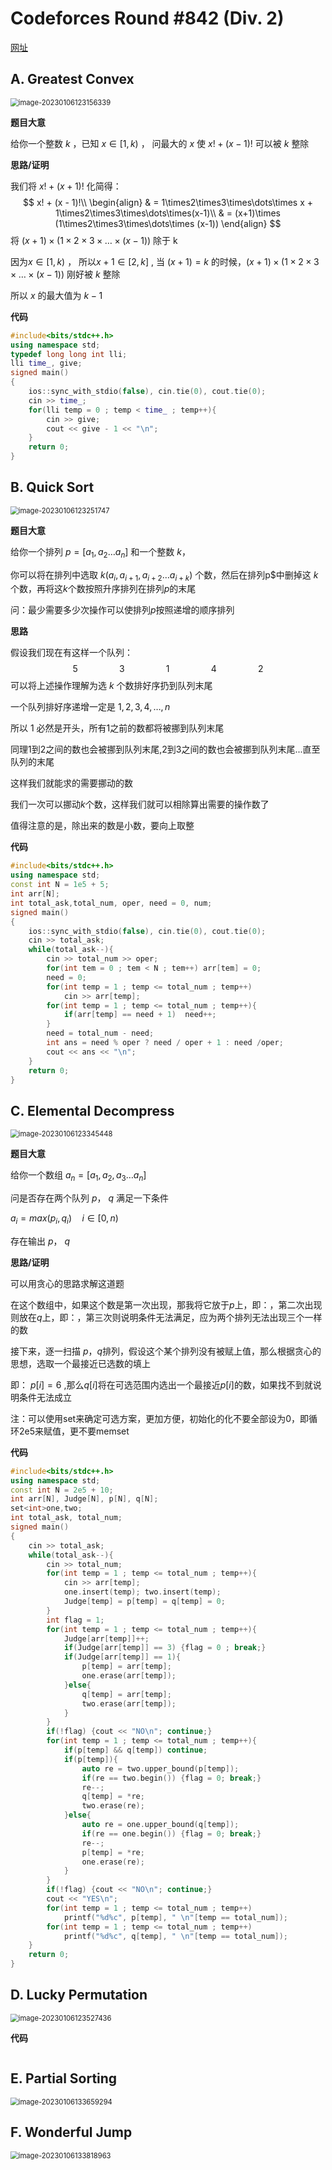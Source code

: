 # Codeforces Round #842 (Div. 2)

[网址](https://codeforces.com/contest/1768)

## A. Greatest Convex

<img src="https://gitee.com/qq3109778990/remem_pic/raw/master/img/image-20230106123156339.png" alt="image-20230106123156339" style="zoom:80%;" />

**题目大意**

给你一个整数 $k$ ，已知 $x \in [1,k)$ ， 问最大的 $x$ 使 $x! + (x - 1)!$ 可以被 $k$ 整除



**思路/证明**

我们将 $x! + (x + 1)!$ 化简得：
$$
x! + (x - 1)!\\
\begin{align}
	& = 1\times2\times3\times\dots\times x + 1\times2\times3\times\dots\times(x-1)\\
	& = (x+1)\times (1\times2\times3\times\dots\times (x-1))
\end{align}
$$
将 $(x+1)\times (1\times2\times3\times\dots\times (x-1))$ 除于 k

因为$x \in [1,k)$ ， 所以$x+1 \in [2,k]$ , 当 $(x+1) = k$ 的时候，$(x+1)\times (1\times2\times3\times\dots\times (x-1))$ 刚好被 $k$ 整除

所以 $x$ 的最大值为 $k-1$

**代码**

```c++
#include<bits/stdc++.h>
using namespace std;
typedef long long int lli;
lli time_, give;
signed main()
{
    ios::sync_with_stdio(false), cin.tie(0), cout.tie(0);
    cin >> time_;
    for(lli temp = 0 ; temp < time_ ; temp++){
        cin >> give;
        cout << give - 1 << "\n";
    }
    return 0;
}
```



## B. Quick Sort

<img src="https://gitee.com/qq3109778990/remem_pic/raw/master/img/image-20230106123251747.png" alt="image-20230106123251747" style="zoom:80%;" />

**题目大意**

给你一个排列 $p = [a_1, a_2 \dots a_n]$ 和一个整数 $k$，

你可以将在排列中选取 $k(a_i,a_{i+1},a_{i+2}\dots a_{i+k})$ 个数，然后在排列p$中删掉这 $k$个数，再将这$k$个数按照升序排列在排列$p$的末尾

问：最少需要多少次操作可以使排列$p$按照递增的顺序排列



**思路**

假设我们现在有这样一个队列：
$$
5\quad\quad\quad\quad3\quad\quad\quad\quad1\quad\quad\quad\quad4\quad\quad\quad\quad2
$$
可以将上述操作理解为选 $k$ 个数排好序扔到队列末尾

一个队列排好序递增一定是 $1,2,3,4,\dots ,n$

所以 $1$ 必然是开头，所有$1$之前的数都将被挪到队列末尾

同理$1$到$2$之间的数也会被挪到队列末尾,$2$到$3$之间的数也会被挪到队列末尾...直至队列的末尾

这样我们就能求的需要挪动的数

我们一次可以挪动$k$个数，这样我们就可以相除算出需要的操作数了

值得注意的是，除出来的数是小数，要向上取整

**代码**

```c++
#include<bits/stdc++.h>
using namespace std;
const int N = 1e5 + 5;
int arr[N];
int total_ask,total_num, oper, need = 0, num;
signed main()
{
    ios::sync_with_stdio(false), cin.tie(0), cout.tie(0);
    cin >> total_ask;
    while(total_ask--){
        cin >> total_num >> oper;
        for(int tem = 0 ; tem < N ; tem++) arr[tem] = 0;
        need = 0;
        for(int temp = 1 ; temp <= total_num ; temp++)
            cin >> arr[temp];
        for(int temp = 1 ; temp <= total_num ; temp++){
            if(arr[temp] == need + 1)  need++;
        }
        need = total_num - need;
        int ans = need % oper ? need / oper + 1 : need /oper;
        cout << ans << "\n";
    }
    return 0;
}
```



## C. Elemental Decompress

<img src="https://gitee.com/qq3109778990/remem_pic/raw/master/img/image-20230106123345448.png" alt="image-20230106123345448" style="zoom:80%;" />

**题目大意**

给你一个数组 $a_n = [a_1,a_2,a_3\dots a_n]$

问是否存在两个队列 $p$， $q$ 满足一下条件

$a_i = max(p_i , q_i) \quad i \in [0,n)$

存在输出 $p$， $q$



**思路/证明**

可以用贪心的思路求解这道题

在这个数组中，如果这个数是第一次出现，那我将它放于$p$上，即：，第二次出现则放在$q$上，即：，第三次则说明条件无法满足，应为两个排列无法出现三个一样的数

接下来，逐一扫描 $p$，$q$排列，假设这个某个排列没有被赋上值，那么根据贪心的思想，选取一个最接近已选数的填上

即： $p[i] = 6$ ,那么$q[i]$将在可选范围内选出一个最接近$p[i]$的数，如果找不到就说明条件无法成立

注：可以使用set来确定可选方案，更加方便，初始化的化不要全部设为0，即循环2e5来赋值，更不要memset

**代码**

```c++
#include<bits/stdc++.h>
using namespace std;
const int N = 2e5 + 10;
int arr[N], Judge[N], p[N], q[N];
set<int>one,two;
int total_ask, total_num;
signed main()
{
    cin >> total_ask;
    while(total_ask--){
        cin >> total_num;
        for(int temp = 1 ; temp <= total_num ; temp++){
            cin >> arr[temp];
            one.insert(temp); two.insert(temp);
            Judge[temp] = p[temp] = q[temp] = 0;
        }
        int flag = 1;
        for(int temp = 1 ; temp <= total_num ; temp++){
            Judge[arr[temp]]++;
            if(Judge[arr[temp]] == 3) {flag = 0 ; break;}
            if(Judge[arr[temp]] == 1){
                p[temp] = arr[temp];
                one.erase(arr[temp]);
            }else{
                q[temp] = arr[temp];
                two.erase(arr[temp]);
            }
        }
        if(!flag) {cout << "NO\n"; continue;}
        for(int temp = 1 ; temp <= total_num ; temp++){
            if(p[temp] && q[temp]) continue;
            if(p[temp]){
                auto re = two.upper_bound(p[temp]);
                if(re == two.begin()) {flag = 0; break;}
                re--;
                q[temp] = *re;
                two.erase(re);
            }else{
                auto re = one.upper_bound(q[temp]);
                if(re == one.begin()) {flag = 0; break;}
                re--;
                p[temp] = *re;
                one.erase(re);
            }
        }
        if(!flag) {cout << "NO\n"; continue;}
        cout << "YES\n";
        for(int temp = 1 ; temp <= total_num ; temp++)
            printf("%d%c", p[temp], " \n"[temp == total_num]);
        for(int temp = 1 ; temp <= total_num ; temp++)
            printf("%d%c", q[temp], " \n"[temp == total_num]);
    }
    return 0;
}
```



## D. Lucky Permutation

<img src="https://gitee.com/qq3109778990/remem_pic/raw/master/img/image-20230106123527436.png" alt="image-20230106123527436" style="zoom:80%;" />

**代码**

```c++
```





## E. Partial Sorting

<img src="https://gitee.com/qq3109778990/remem_pic/raw/master/img/image-20230106133659294.png" alt="image-20230106133659294" style="zoom:80%;" />

## F. Wonderful Jump

<img src="https://gitee.com/qq3109778990/remem_pic/raw/master/img/image-20230106133818963.png" alt="image-20230106133818963" style="zoom:80%;" />

